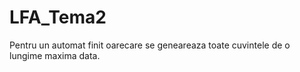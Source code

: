 # LFA_Tema2
Pentru un automat finit oarecare se geneareaza toate cuvintele de o lungime maxima data.
